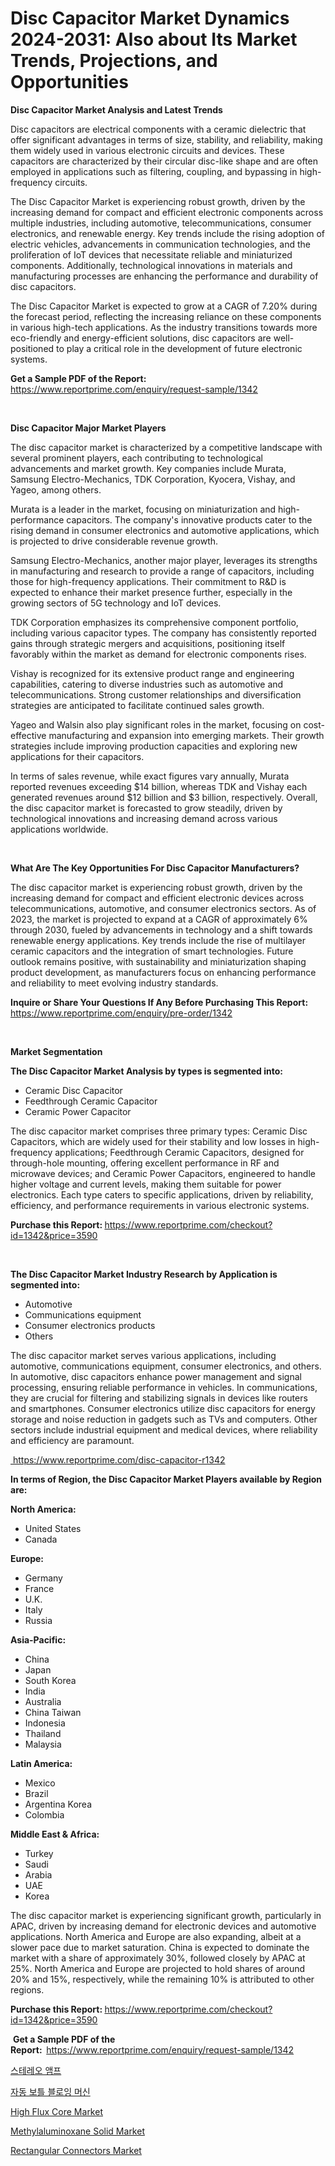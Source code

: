 <p><h1>Disc Capacitor Market Dynamics 2024-2031: Also about Its Market Trends, Projections, and Opportunities</h1></p><p><strong>Disc Capacitor Market Analysis and Latest Trends</strong></p>
<p><p>Disc capacitors are electrical components with a ceramic dielectric that offer significant advantages in terms of size, stability, and reliability, making them widely used in various electronic circuits and devices. These capacitors are characterized by their circular disc-like shape and are often employed in applications such as filtering, coupling, and bypassing in high-frequency circuits.</p><p>The Disc Capacitor Market is experiencing robust growth, driven by the increasing demand for compact and efficient electronic components across multiple industries, including automotive, telecommunications, consumer electronics, and renewable energy. Key trends include the rising adoption of electric vehicles, advancements in communication technologies, and the proliferation of IoT devices that necessitate reliable and miniaturized components. Additionally, technological innovations in materials and manufacturing processes are enhancing the performance and durability of disc capacitors.</p><p>The Disc Capacitor Market is expected to grow at a CAGR of 7.20% during the forecast period, reflecting the increasing reliance on these components in various high-tech applications. As the industry transitions towards more eco-friendly and energy-efficient solutions, disc capacitors are well-positioned to play a critical role in the development of future electronic systems.</p></p>
<p><strong>Get a Sample PDF of the Report:&nbsp;</strong> <a href="https://www.reportprime.com/enquiry/request-sample/1342">https://www.reportprime.com/enquiry/request-sample/1342</a></p>
<p>&nbsp;</p>
<p><strong>Disc Capacitor Major Market Players</strong></p>
<p><p>The disc capacitor market is characterized by a competitive landscape with several prominent players, each contributing to technological advancements and market growth. Key companies include Murata, Samsung Electro-Mechanics, TDK Corporation, Kyocera, Vishay, and Yageo, among others.</p><p>Murata is a leader in the market, focusing on miniaturization and high-performance capacitors. The company's innovative products cater to the rising demand in consumer electronics and automotive applications, which is projected to drive considerable revenue growth.</p><p>Samsung Electro-Mechanics, another major player, leverages its strengths in manufacturing and research to provide a range of capacitors, including those for high-frequency applications. Their commitment to R&D is expected to enhance their market presence further, especially in the growing sectors of 5G technology and IoT devices.</p><p>TDK Corporation emphasizes its comprehensive component portfolio, including various capacitor types. The company has consistently reported gains through strategic mergers and acquisitions, positioning itself favorably within the market as demand for electronic components rises.</p><p>Vishay is recognized for its extensive product range and engineering capabilities, catering to diverse industries such as automotive and telecommunications. Strong customer relationships and diversification strategies are anticipated to facilitate continued sales growth.</p><p>Yageo and Walsin also play significant roles in the market, focusing on cost-effective manufacturing and expansion into emerging markets. Their growth strategies include improving production capacities and exploring new applications for their capacitors. </p><p>In terms of sales revenue, while exact figures vary annually, Murata reported revenues exceeding $14 billion, whereas TDK and Vishay each generated revenues around $12 billion and $3 billion, respectively. Overall, the disc capacitor market is forecasted to grow steadily, driven by technological innovations and increasing demand across various applications worldwide.</p></p>
<p>&nbsp;</p>
<p><strong>What Are The Key Opportunities For Disc Capacitor Manufacturers?</strong></p>
<p><p>The disc capacitor market is experiencing robust growth, driven by the increasing demand for compact and efficient electronic devices across telecommunications, automotive, and consumer electronics sectors. As of 2023, the market is projected to expand at a CAGR of approximately 6% through 2030, fueled by advancements in technology and a shift towards renewable energy applications. Key trends include the rise of multilayer ceramic capacitors and the integration of smart technologies. Future outlook remains positive, with sustainability and miniaturization shaping product development, as manufacturers focus on enhancing performance and reliability to meet evolving industry standards.</p></p>
<p><strong>Inquire or Share Your Questions If Any Before Purchasing This Report:</strong> <a href="https://www.reportprime.com/enquiry/pre-order/1342">https://www.reportprime.com/enquiry/pre-order/1342</a></p>
<p>&nbsp;</p>
<p><strong>Market Segmentation</strong></p>
<p><strong>The Disc Capacitor Market Analysis by types is segmented into:</strong></p>
<p><ul><li>Ceramic Disc Capacitor</li><li>Feedthrough Ceramic Capacitor</li><li>Ceramic Power Capacitor</li></ul></p>
<p><p>The disc capacitor market comprises three primary types: Ceramic Disc Capacitors, which are widely used for their stability and low losses in high-frequency applications; Feedthrough Ceramic Capacitors, designed for through-hole mounting, offering excellent performance in RF and microwave devices; and Ceramic Power Capacitors, engineered to handle higher voltage and current levels, making them suitable for power electronics. Each type caters to specific applications, driven by reliability, efficiency, and performance requirements in various electronic systems.</p></p>
<p><strong>Purchase this Report:&nbsp;</strong><a href="https://www.reportprime.com/checkout?id=1342&price=3590">https://www.reportprime.com/checkout?id=1342&price=3590</a></p>
<p>&nbsp;</p>
<p><strong>The Disc Capacitor Market Industry Research by Application is segmented into:</strong></p>
<p><ul><li>Automotive</li><li>Communications equipment</li><li>Consumer electronics products</li><li>Others</li></ul></p>
<p><p>The disc capacitor market serves various applications, including automotive, communications equipment, consumer electronics, and others. In automotive, disc capacitors enhance power management and signal processing, ensuring reliable performance in vehicles. In communications, they are crucial for filtering and stabilizing signals in devices like routers and smartphones. Consumer electronics utilize disc capacitors for energy storage and noise reduction in gadgets such as TVs and computers. Other sectors include industrial equipment and medical devices, where reliability and efficiency are paramount.</p></p>
<p><a href="https://www.reportprime.com/disc-capacitor-r1342">&nbsp;https://www.reportprime.com/disc-capacitor-r1342</a></p>
<p><strong>In terms of Region, the Disc Capacitor Market Players available by Region are:</strong></p>
<p>
    <p> <strong> North America: </strong>
        <ul>
            <li>United States</li>
            <li>Canada</li>
        </ul>
        </p> 
    <p> <strong> Europe: </strong>
        <ul>
            <li>Germany</li>
            <li>France</li>
            <li>U.K.</li>
            <li>Italy</li>
            <li>Russia</li>
        </ul>
        </p> 
    <p> <strong> Asia-Pacific: </strong>
        <ul>
            <li>China</li>
            <li>Japan</li>
            <li>South Korea</li>
            <li>India</li>
            <li>Australia</li>
            <li>China Taiwan</li>
            <li>Indonesia</li>
            <li>Thailand</li>
            <li>Malaysia</li>
        </ul>
        </p> 
    <p> <strong> Latin America: </strong>
        <ul>
            <li>Mexico</li>
            <li>Brazil</li>
            <li>Argentina Korea</li>
            <li>Colombia</li>
        </ul>
        </p> 
    <p> <strong> Middle East & Africa: </strong>
        <ul>
            <li>Turkey</li>
            <li>Saudi</li>
            <li>Arabia</li>
            <li>UAE</li>
            <li>Korea</li>
        </ul>
    </p>
    </p>
<p><p>The disc capacitor market is experiencing significant growth, particularly in APAC, driven by increasing demand for electronic devices and automotive applications. North America and Europe are also expanding, albeit at a slower pace due to market saturation. China is expected to dominate the market with a share of approximately 30%, followed closely by APAC at 25%. North America and Europe are projected to hold shares of around 20% and 15%, respectively, while the remaining 10% is attributed to other regions.</p></p>
<p><strong>Purchase this Report: </strong><a href="https://www.reportprime.com/checkout?id=1342&price=3590">https://www.reportprime.com/checkout?id=1342&price=3590</a></p>
<p>&nbsp;<strong>Get a Sample PDF of the Report:&nbsp;&nbsp;</strong><a href="https://www.reportprime.com/enquiry/request-sample/1342">https://www.reportprime.com/enquiry/request-sample/1342</a></p>
<p><strong></strong></p>
<p><p><a href="https://medium.com/@petbigbeepjn/%EC%8A%A4%ED%85%8C%EB%A0%88%EC%98%A4-%EC%95%B0%ED%94%84-%EC%8B%9C%EC%9E%A5-2024-2031%EB%85%84-%EA%B8%80%EB%A1%9C%EB%B2%8C-%EB%B0%8F-%EC%A7%80%EC%97%AD-%EB%B6%84%EC%84%9D-5bab7bd32d26">스테레오 앰프</a></p><p><a href="https://medium.com/@marielesch2023/%EA%B8%80%EB%A1%9C%EB%B2%8C-%EC%9E%90%EB%8F%99-%EB%B3%91-%EB%B8%94%EB%A1%9C%EC%9E%89-%EB%A8%B8%EC%8B%A0-%EC%82%B0%EC%97%85-%EC%9C%A0%ED%98%95-%EC%9D%91%EC%9A%A9-%EC%8B%9C%EC%9E%A5-%EC%B0%B8%EC%97%AC%EC%9E%90-%EC%A7%80%EC%97%AD-%EC%84%B1%EC%9E%A5-%EB%B6%84%EC%84%9D-%EB%B0%8F-%EB%AF%B8%EB%9E%98-%EC%8B%9C%EB%82%98%EB%A6%AC%EC%98%A4-2024-2031-a1fb40d48baf">자동 보틀 블로잉 머신</a></p><p><a href="https://www.linkedin.com/pulse/high-flux-core-market-growth-segmentation-regional-analysis-ve6af?trackingId=B9xqk8WbRj2PmQo9rxuCxA%3D%3D">High Flux Core Market</a></p><p><a href="https://issuu.com/reportprime-2/docs/methylaluminoxane-solid-market-size_169f3ba87fd33d">Methylaluminoxane Solid Market</a></p><p><a href="https://medium.com/@peterm12562/rectangular-connectors-market-global-market-trends-and-market-forecast-2024-2031-6f40669739e4">Rectangular Connectors Market</a></p></p>